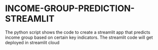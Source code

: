 # INCOME-GROUP-PREDICTION-STREAMLIT
The python script shows the code to create a streamlit app that predicts income group based on certain key indicators. The streamlit code will get deployed in streamlit cloud
